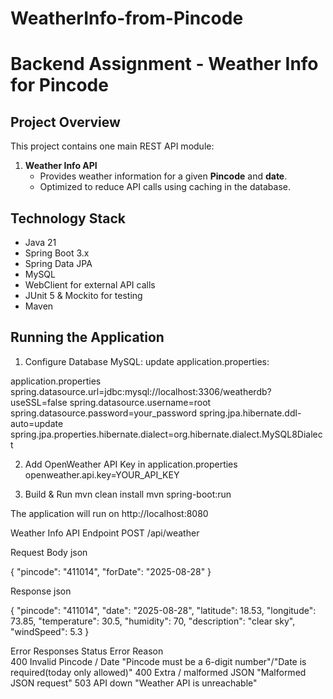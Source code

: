 # WeatherInfo-from-Pincode

# Backend Assignment - Weather Info for Pincode

## Project Overview
This project contains one main REST API module:

1. **Weather Info API**  
   - Provides weather information for a given **Pincode** and **date**.  
   - Optimized to reduce API calls using caching in the database.

## Technology Stack
- Java 21 
- Spring Boot 3.x  
- Spring Data JPA  
- MySQL  
- WebClient for external API calls  
- JUnit 5 & Mockito for testing  
- Maven  

## Running the Application

1. Configure Database
MySQL: update application.properties:

application.properties
spring.datasource.url=jdbc:mysql://localhost:3306/weatherdb?useSSL=false
spring.datasource.username=root
spring.datasource.password=your_password
spring.jpa.hibernate.ddl-auto=update
spring.jpa.properties.hibernate.dialect=org.hibernate.dialect.MySQL8Dialect

2. Add OpenWeather API Key in application.properties
openweather.api.key=YOUR_API_KEY

3. Build & Run
mvn clean install
mvn spring-boot:run

The application will run on http://localhost:8080

Weather Info API
Endpoint
POST  /api/weather

Request Body
json

{
  "pincode": "411014",
  "forDate": "2025-08-28"
}

Response
json

{
  "pincode": "411014",
  "date": "2025-08-28",
  "latitude": 18.53,
  "longitude": 73.85,
  "temperature": 30.5,
  "humidity": 70,
  "description": "clear sky",
  "windSpeed": 5.3
}

Error Responses
Status	     Error                Reason	
400	    Invalid Pincode / Date	 "Pincode must be a 6-digit number"/"Date is required(today only allowed)"
400	    Extra / malformed JSON	 "Malformed JSON request"
503   	API down	               "Weather API is unreachable"


